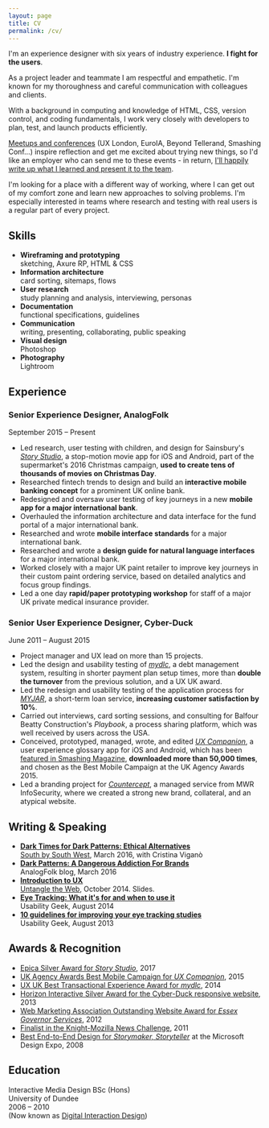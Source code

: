```yaml
---
layout: page
title: CV
permalink: /cv/
---
```


I'm an experience designer with six years of industry experience. **I fight for the users**.

As a project leader and teammate I am respectful and empathetic. I'm known for my thoroughness and careful communication with colleagues and clients.

With a background in computing and knowledge of HTML, CSS, version control, and coding fundamentals, I work very closely with developers to plan, test, and launch products efficiently.

[Meetups and conferences](http://lanyrd.com/profile/neildawson/past/) (UX London, EuroIA, Beyond Tellerand, Smashing Conf…) inspire reflection and get me excited about trying new things, so I'd like an employer who can send me to these events - in return, [I'll happily write up what I learned and present it to the team](http://www.slideshare.net/neildawson/findings-from-ux-london).

I'm looking for a place with a different way of working, where I can get out of my comfort zone and learn new approaches to solving problems. I'm especially interested in teams where research and testing with real users is a regular part of every project.

## Skills

- **Wireframing and prototyping**  
sketching, Axure RP, HTML & CSS
- **Information architecture**  
card sorting, sitemaps, flows
- **User research**  
study planning and analysis, interviewing, personas
- **Documentation**  
functional specifications, guidelines
- **Communication**  
writing, presenting, collaborating, public speaking
- **Visual design**  
Photoshop
- **Photography**  
Lightroom

## Experience
### Senior Experience Designer, AnalogFolk
September 2015 – Present

- Led research, user testing with children, and design for Sainsbury's [*Story Studio*](https://itunes.apple.com/gb/app/story-studio/id1137052829?mt=8), a stop-motion movie app for iOS and Android, part of the supermarket's 2016 Christmas campaign, **used to create tens of thousands of movies on Christmas Day**.
- Researched fintech trends to design and build an **interactive mobile banking concept** for a prominent UK online bank.
- Redesigned and oversaw user testing of key journeys in a new **mobile app for a major international bank**.
- Overhauled the information architecture and data interface for the fund portal of a major international bank.
- Researched and wrote **mobile interface standards** for a major international bank.
- Researched and wrote a **design guide for natural language interfaces** for a major international bank.
- Worked closely with a major UK paint retailer to improve key journeys in their custom paint ordering service, based on detailed analytics and focus group findings.
- Led a one day **rapid/paper prototyping workshop** for staff of a major UK private medical insurance provider.

### Senior User Experience Designer, Cyber-Duck
June 2011 – August 2015

- Project manager and UX lead on more than 15 projects.
- Led the design and usability testing of [*mydlc*](https://www.mydlc.co.uk/), a debt management system, resulting in shorter payment plan setup times, more than **double the turnover** from the previous solution, and a UX UK award.
- Led the redesign and usability testing of the application process for [*MYJAR*](https://myjar.com/), a short-term loan service, **increasing customer satisfaction by 10%**.
- Carried out interviews, card sorting sessions, and consulting for Balfour Beatty Construction's *Playbook*, a process sharing platform, which was well received by users across the USA.
- Conceived, prototyped, managed, wrote, and edited [*UX Companion*](http://uxcompanion.com/), a user experience glossary app for iOS and Android, which has been [featured in Smashing Magazine](http://www.smashingmagazine.com/2015/01/23/how-why-make-side-projects-work-digital-agency), **downloaded more than 50,000 times**, and chosen as the Best Mobile Campaign at the UK Agency Awards 2015.
- Led a branding project for [*Countercept*](https://www.countercept.com/), a managed service from MWR InfoSecurity, where we created a strong new brand, collateral, and an atypical website.

## Writing & Speaking

- [**Dark Times for Dark Patterns: Ethical Alternatives**](http://www.slideshare.net/criviga/dark-times-for-dark-patterns-59440001)  
[South by South West](http://schedule.sxsw.com/2016/events/event_PP49272), March 2016, with Cristina Viganò
- [**Dark Patterns: A Dangerous Addiction For Brands**](http://analogfolk.com/blog/dark-patterns)  
AnalogFolk blog, March 2016
- [**Introduction to UX**](http://www.slideshare.net/neildawson/introduction-to-user-experience-40640966)  
[Untangle the Web](http://www.meetup.com/Untangling-the-Web-London/events/211176532), October 2014. Slides.
- [**Eye Tracking: What it's for and when to use it**](http://www.usabilitygeek.com/what-is-eye-tracking-when-to-use-it)  
Usability Geek, August 2014
- [**10 guidelines for improving your eye tracking studies**](http://www.usabilitygeek.com/10-eye-tracking-guidelines)  
Usability Geek, August 2013

## Awards & Recognition

- [Epica Silver Award for *Story Studio*](http://winners.epica-awards.com/2017/winner/68-01579-DIG/analogfolk/story-studio), 2017
- [UK Agency Awards Best Mobile Campaign for *UX Companion*](http://www.ukagencyawards.com/2015-winners), 2015
- [UX UK Best Transactional Experience Award for *mydlc*](http://www.ukagencyawards.com/2015-winners), 2014
- [Horizon Interactive Silver Award for the Cyber-Duck responsive website](https://horizoninteractiveawards.com/2013/winners/winners_list_c), 2013
- [Web Marketing Association Outstanding Website Award for *Essex Governor Services*](http://www.webaward.org/winner.asp?eid=18337), 2012
- [Finalist in the Knight-Mozilla News Challenge](http://dansinker.com/post/9588118250/knightmozilla-heads-to-berlin), 2011
- [Best End-to-End Design for *Storymaker, Storyteller*](http://www.richardbanks.com/2008/07/30/microsoft-design-expo-2008) at the Microsoft Design Expo, 2008

## Education

Interactive Media Design BSc (Hons)  
University of Dundee  
2006 – 2010  
(Now known as [Digital Interaction Design](https://www.dundee.ac.uk/study/ug/digital-interaction-design/))

